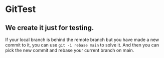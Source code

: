 # GitTest
## We create it just for testing.
If your local branch is behind the remote branch but you have made a new commit to it, you can use `git -i rebase main` to solve it.
And then you can pick the new commit and rebase your current branch on main.

